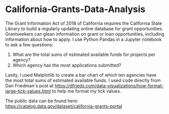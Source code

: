 # California-Grants-Data-Analysis
The Grant Information Act of 2018 of California requires the California State Library to build a regularly updating online database for grant opportunities. Grantseekers can glean information on grant or loan opportunities, including information about how to apply. I use Python Pandas in a Jupyter notebook to ask a few questions:   

1. What are the total sums of estimated available funds for projects per agency?  
2. Which agency has the most applications submitted?

Lastly, I used Matplotlib to create a bar chart of which ten agencies have the most total sums of estimated available funds. I used code directly from Dan Friedman's post at https://dfrieds.com/data-visualizations/how-format-large-tick-values.html to help me format my tick values. 

The public data can be found here: https://catalog.data.gov/dataset/california-grants-portal
